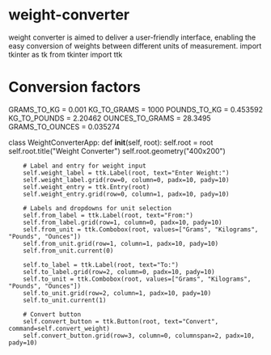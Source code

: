 # weight-converter
weight converter is aimed to deliver a user-friendly interface, enabling the easy conversion of weights between different units of measurement. 
import tkinter as tk
from tkinter import ttk

# Conversion factors
GRAMS_TO_KG = 0.001
KG_TO_GRAMS = 1000
POUNDS_TO_KG = 0.453592
KG_TO_POUNDS = 2.20462
OUNCES_TO_GRAMS = 28.3495
GRAMS_TO_OUNCES = 0.035274

class WeightConverterApp:
    def __init__(self, root):
        self.root = root
        self.root.title("Weight Converter")
        self.root.geometry("400x200")

        # Label and entry for weight input
        self.weight_label = ttk.Label(root, text="Enter Weight:")
        self.weight_label.grid(row=0, column=0, padx=10, pady=10)
        self.weight_entry = ttk.Entry(root)
        self.weight_entry.grid(row=0, column=1, padx=10, pady=10)

        # Labels and dropdowns for unit selection
        self.from_label = ttk.Label(root, text="From:")
        self.from_label.grid(row=1, column=0, padx=10, pady=10)
        self.from_unit = ttk.Combobox(root, values=["Grams", "Kilograms", "Pounds", "Ounces"])
        self.from_unit.grid(row=1, column=1, padx=10, pady=10)
        self.from_unit.current(0)

        self.to_label = ttk.Label(root, text="To:")
        self.to_label.grid(row=2, column=0, padx=10, pady=10)
        self.to_unit = ttk.Combobox(root, values=["Grams", "Kilograms", "Pounds", "Ounces"])
        self.to_unit.grid(row=2, column=1, padx=10, pady=10)
        self.to_unit.current(1)

        # Convert button
        self.convert_button = ttk.Button(root, text="Convert", command=self.convert_weight)
        self.convert_button.grid(row=3, column=0, columnspan=2, padx=10, pady=10)
